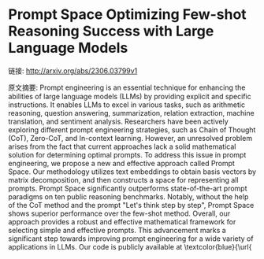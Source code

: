 # Prompt Space Optimizing Few-shot Reasoning Success with Large Language Models

链接: http://arxiv.org/abs/2306.03799v1

原文摘要:
Prompt engineering is an essential technique for enhancing the abilities of
large language models (LLMs) by providing explicit and specific instructions.
It enables LLMs to excel in various tasks, such as arithmetic reasoning,
question answering, summarization, relation extraction, machine translation,
and sentiment analysis. Researchers have been actively exploring different
prompt engineering strategies, such as Chain of Thought (CoT), Zero-CoT, and
In-context learning. However, an unresolved problem arises from the fact that
current approaches lack a solid mathematical solution for determining optimal
prompts. To address this issue in prompt engineering, we propose a new and
effective approach called Prompt Space. Our methodology utilizes text
embeddings to obtain basis vectors by matrix decomposition, and then constructs
a space for representing all prompts. Prompt Space significantly outperforms
state-of-the-art prompt paradigms on ten public reasoning benchmarks. Notably,
without the help of the CoT method and the prompt "Let's think step by step",
Prompt Space shows superior performance over the few-shot method. Overall, our
approach provides a robust and effective mathematical framework for selecting
simple and effective prompts. This advancement marks a significant step towards
improving prompt engineering for a wide variety of applications in LLMs. Our
code is publicly available at
\textcolor{blue}{\url{